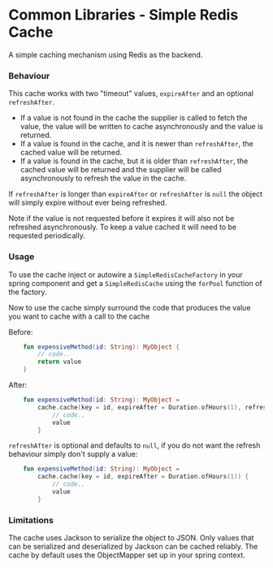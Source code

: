 Common Libraries - Simple Redis Cache
==================================================================================================

A simple caching mechanism using Redis as the backend.


### Behaviour

This cache works with two "timeout" values, ```expireAfter``` and an optional ```refreshAfter```.

* If a value is not found in the cache the supplier is called to fetch the value, the value will be written to cache
asynchronously and the value is returned.
* If a value is found in the cache, and it is newer than ```refreshAfter```, the cached value will be returned.
* If a value is found in the cache, but it is older than ```refreshAfter```, the cached value will be returned and the
 supplier will be called asynchronously to refresh the value in the cache.

If ```refreshAfter``` is longer than ```expireAfter``` or ```refreshAfter``` is ```null``` the object will simply expire
without ever being refreshed.

Note if the value is not requested before it expires it will also not be refreshed asynchronously. To keep a value cached
it will need to be requested periodically.


### Usage

To use the cache inject or autowire a ```SimpleRedisCacheFactory``` in your spring component and get a ```SimpleRedisCache```
using the ```forPool``` function of the factory.

Now to use the cache simply surround the code that produces the value you want to cache with a call to the cache

Before:
```kotlin
    fun expensiveMethod(id: String): MyObject {
        // code..
        return value
    }
```

After:
```kotlin
    fun expensiveMethod(id: String): MyObject =
        cache.cache(key = id, expireAfter = Duration.ofHours(1), refreshAfter = Duration.ofMinutes(45)) {
            // code..
            value
        }
```

```refreshAfter``` is optional and defaults to ```null```, if you do not want the refresh behaviour simply don't
supply a value:
```kotlin
    fun expensiveMethod(id: String): MyObject =
        cache.cache(key = id, expireAfter = Duration.ofHours(1)) {
            // code..
            value
        }
```


### Limitations

The cache uses Jackson to serialize the object to JSON. Only values that can be serialized and deserialized by
Jackson can be cached reliably. The cache by default uses the ObjectMapper set up in your spring context.
